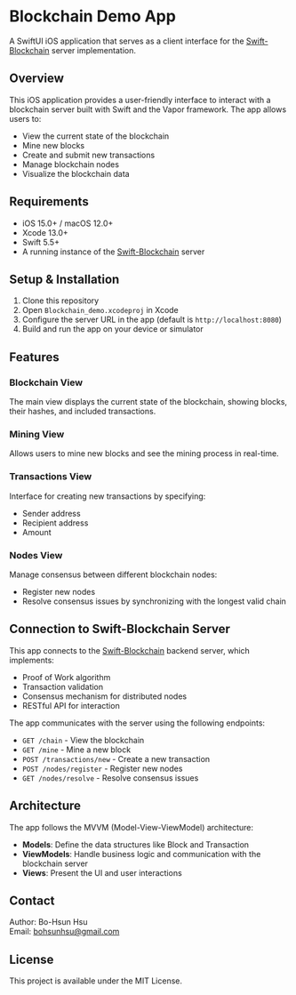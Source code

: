 # Blockchain Demo App

A SwiftUI iOS application that serves as a client interface for the [Swift-Blockchain](https://github.com/xiaohsun/Swift-Blockchain) server implementation.

## Overview

This iOS application provides a user-friendly interface to interact with a blockchain server built with Swift and the Vapor framework. The app allows users to:

- View the current state of the blockchain
- Mine new blocks
- Create and submit new transactions
- Manage blockchain nodes
- Visualize the blockchain data

## Requirements

- iOS 15.0+ / macOS 12.0+
- Xcode 13.0+
- Swift 5.5+
- A running instance of the [Swift-Blockchain](https://github.com/xiaohsun/Swift-Blockchain) server

## Setup & Installation

1. Clone this repository
2. Open `Blockchain_demo.xcodeproj` in Xcode
3. Configure the server URL in the app (default is `http://localhost:8080`)
4. Build and run the app on your device or simulator

## Features

### Blockchain View
The main view displays the current state of the blockchain, showing blocks, their hashes, and included transactions.

### Mining View
Allows users to mine new blocks and see the mining process in real-time.

### Transactions View
Interface for creating new transactions by specifying:
- Sender address
- Recipient address
- Amount

### Nodes View
Manage consensus between different blockchain nodes:
- Register new nodes
- Resolve consensus issues by synchronizing with the longest valid chain

## Connection to Swift-Blockchain Server

This app connects to the [Swift-Blockchain](https://github.com/xiaohsun/Swift-Blockchain) backend server, which implements:

- Proof of Work algorithm
- Transaction validation
- Consensus mechanism for distributed nodes
- RESTful API for interaction

The app communicates with the server using the following endpoints:

- `GET /chain` - View the blockchain
- `GET /mine` - Mine a new block
- `POST /transactions/new` - Create a new transaction
- `POST /nodes/register` - Register new nodes
- `GET /nodes/resolve` - Resolve consensus issues

## Architecture

The app follows the MVVM (Model-View-ViewModel) architecture:

- **Models**: Define the data structures like Block and Transaction
- **ViewModels**: Handle business logic and communication with the blockchain server
- **Views**: Present the UI and user interactions

## Contact

Author: Bo-Hsun Hsu  
Email: bohsunhsu@gmail.com

## License

This project is available under the MIT License. 